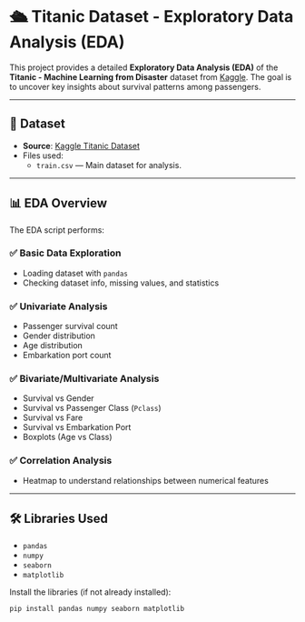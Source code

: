 # 🛳️ Titanic Dataset - Exploratory Data Analysis (EDA)

This project provides a detailed **Exploratory Data Analysis (EDA)** of the **Titanic - Machine Learning from Disaster** dataset from [Kaggle](https://www.kaggle.com/competitions/titanic/). The goal is to uncover key insights about survival patterns among passengers.

---

## 📁 Dataset

- **Source**: [Kaggle Titanic Dataset](https://www.kaggle.com/competitions/titanic/data)
- Files used:
  - `train.csv` — Main dataset for analysis.

---

## 📊 EDA Overview

The EDA script performs:

### ✅ Basic Data Exploration
- Loading dataset with `pandas`
- Checking dataset info, missing values, and statistics

### ✅ Univariate Analysis
- Passenger survival count
- Gender distribution
- Age distribution
- Embarkation port count

### ✅ Bivariate/Multivariate Analysis
- Survival vs Gender
- Survival vs Passenger Class (`Pclass`)
- Survival vs Fare
- Survival vs Embarkation Port
- Boxplots (Age vs Class)

### ✅ Correlation Analysis
- Heatmap to understand relationships between numerical features

---

## 🛠️ Libraries Used

- `pandas`
- `numpy`
- `seaborn`
- `matplotlib`

Install the libraries (if not already installed):

```bash
pip install pandas numpy seaborn matplotlib
